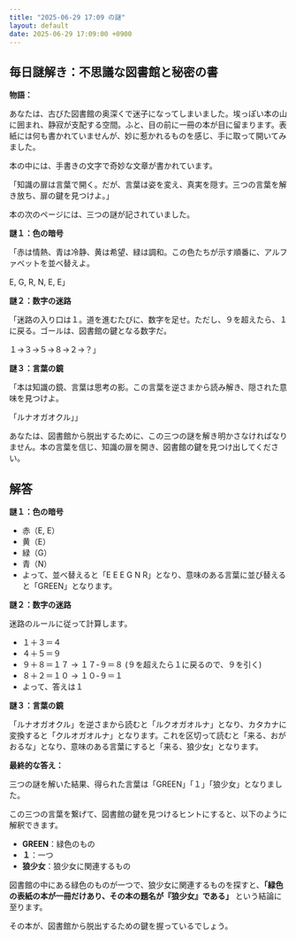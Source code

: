 ```yaml
---
title: "2025-06-29 17:09 の謎"
layout: default
date: 2025-06-29 17:09:00 +0900
---
```

## 毎日謎解き：不思議な図書館と秘密の書

**物語：**

あなたは、古びた図書館の奥深くで迷子になってしまいました。埃っぽい本の山に囲まれ、静寂が支配する空間。ふと、目の前に一冊の本が目に留まります。表紙には何も書かれていませんが、妙に惹かれるものを感じ、手に取って開いてみました。

本の中には、手書きの文字で奇妙な文章が書かれています。

「知識の扉は言葉で開く。だが、言葉は姿を変え、真実を隠す。三つの言葉を解き放ち、扉の鍵を見つけよ。」

本の次のページには、三つの謎が記されていました。

**謎１：色の暗号**

「赤は情熱、青は冷静、黄は希望、緑は調和。この色たちが示す順番に、アルファベットを並べ替えよ。

E, G, R, N, E, E」

**謎２：数字の迷路**

「迷路の入り口は１。道を進むたびに、数字を足せ。ただし、９を超えたら、１に戻る。ゴールは、図書館の鍵となる数字だ。

１→３→５→８→２→？」

**謎３：言葉の鏡**

「本は知識の鏡、言葉は思考の影。この言葉を逆さまから読み解き、隠された意味を見つけよ。

「ルナオガオクル」」

あなたは、図書館から脱出するために、この三つの謎を解き明かさなければなりません。本の言葉を信じ、知識の扉を開き、図書館の鍵を見つけ出してください。

## 解答

**謎１：色の暗号**

*   赤（E, E）
*   黄（E）
*   緑（G）
*   青（N）
*   よって、並べ替えると「E E E G N R」となり、意味のある言葉に並び替えると「GREEN」となります。

**謎２：数字の迷路**

迷路のルールに従って計算します。

*   １＋３＝４
*   ４＋５＝９
*   ９＋８＝１７ → １７-９＝８ (９を超えたら１に戻るので、９を引く)
*   ８＋２＝１０ → １０-９＝１
*   よって、答えは１

**謎３：言葉の鏡**

「ルナオガオクル」を逆さまから読むと「ルクオガオルナ」となり、カタカナに変換すると「クルオガオルナ」となります。これを区切って読むと「来る、おがおるな」となり、意味のある言葉にすると「来る、狼少女」となります。

**最終的な答え：**

三つの謎を解いた結果、得られた言葉は「GREEN」「１」「狼少女」となりました。

この三つの言葉を繋げて、図書館の鍵を見つけるヒントにすると、以下のように解釈できます。

*   **GREEN**：緑色のもの
*   **１**：一つ
*   **狼少女**：狼少女に関連するもの

図書館の中にある緑色のものが一つで、狼少女に関連するものを探すと、**「緑色の表紙の本が一冊だけあり、その本の題名が『狼少女』である」** という結論に至ります。

その本が、図書館から脱出するための鍵を握っているでしょう。
